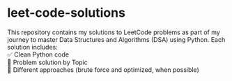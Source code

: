 # leet-code-solutions
This repository contains my solutions to LeetCode problems as part of my journey to master Data Structures and Algorithms (DSA) using Python. 
Each solution includes:  
✅ Clean Python code  
🧠 Problem solution by Topic   
🚀 Different approaches (brute force and optimized, when possible)

